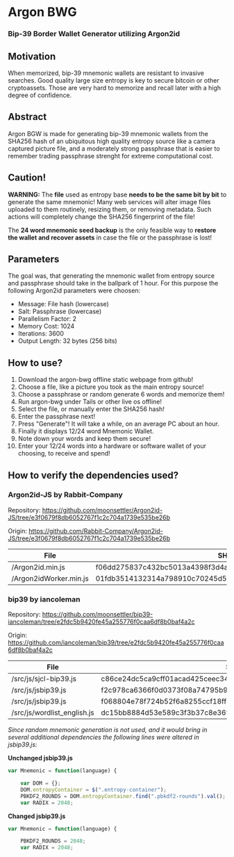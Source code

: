 # Argon BWG
### Bip-39 Border Wallet Generator utilizing Argon2id

## Motivation
When memorized, bip-39 mnemonic wallets are resistant to invasive searches. Good quality large size entropy is key to secure bitcoin or other cryptoassets. Those are very hard to memorize and recall later with a high degree of confidence.

## Abstract
Argon BGW is made for generating bip-39 mnemonic wallets from the SHA256 hash of an ubiquitous high quality entropy source like a camera captured picture file, and a moderately strong passphrase that is easier to remember trading passphrase strenght for extreme computational cost.

## Caution!
**WARNING:** The **file** used as entropy base **needs to be the same bit by bit** to generate the same mnemonic! Many web services will alter image files uploaded to them routinely, resizing them, or removing metadata. Such actions will completely change the SHA256 fingerprint of the file!

The **24 word mnemonic seed backup** is the only feasible way to **restore the wallet and recover assets** in case the file or the passphrase is lost!

## Parameters
The goal was, that generating the mnemonic wallet from entropy source and passphrase should take in the ballpark of 1 hour. For this purpose the following Argon2id parameters were choosen:
- Message: File hash (lowercase)
- Salt: Passphrase (lowercase)
- Parallelism Factor: 2
- Memory Cost: 1024
- Iterations: 3600
- Output Length: 32 bytes (256 bits)

## How to use?

1. Download the argon-bwg offline static webpage from github!
2. Choose a file, like a picture you took as the main entropy source!
3. Choose a passphrase or random generate 6 words and memorize them!
4. Run argon-bwg under Tails or other live os offline!
5. Select the file, or manually enter the SHA256 hash!
6. Enter the passphrase next!
7. Press "Generate"! It will take a while, on an average PC about an hour.
8. Finally it displays 12/24 word Mnemonic Wallet.
9. Note down your words and keep them secure!
10. Enter your 12/24 words into a hardware or software wallet of your choosing, to receive and spend!

## How to verify the dependencies used?
### **Argon2id-JS by Rabbit-Company**

Repository: https://github.com/moonsettler/Argon2id-JS/tree/e3f0679f8db6052767f1c2c704a1739e535be26b

Origin: https://github.com/Rabbit-Company/Argon2id-JS/tree/e3f0679f8db6052767f1c2c704a1739e535be26b

File | SHA256 | State
---|---|---
/Argon2id.min.js | f06dd275837c432bc5013a4398f3d4af4378591ab1283ef513e8f3a9c2ed0a84 | Unchanged
/Argon2idWorker.min.js | 01fdb3514132314a798910c70245d55896546ab57c32dd35f616c4faedaf50ae | Unchanged

### **bip39 by iancoleman**

Repository: https://github.com/moonsettler/bip39-iancoleman/tree/e2fdc5b9420fe45a255776f0caa6df8b0baf4a2c

Origin: https://github.com/iancoleman/bip39/tree/e2fdc5b9420fe45a255776f0caa6df8b0baf4a2c

File | SHA256 | State
---|---|---
/src/js/sjcl-bip39.js | c86ce24dc5ca9cff01acad425ceec34480776d8dd5918c0e837bb7bf09957eed | Unchanged
/src/js/jsbip39.js | f2c978ca6366f0d0373f08a74795b94b4f24eda3792dbcdbf2664e7db9939846 | Unchanged
/src/js/jsbip39.js | f068804e78f724b52f6a8255ccf18ff946e69d225fbc1dfabb96071a7db69de6 | Changed
/src/js/wordlist_english.js | dc15bb8884d53e589c3f3b37c8e369b16e307690038b6ad473f5c9503105b285 | Unchanged

*Since random mnemonic generation is not used, and it would bring in several additional dependencies the following lines were altered in jsbip39.js:*

**Unchanged jsbip39.js**
```javascript
var Mnemonic = function(language) {

    var DOM = {};
    DOM.entropyContainer = $(".entropy-container");
    PBKDF2_ROUNDS = DOM.entropyContainer.find(".pbkdf2-rounds").val();
    var RADIX = 2048;
```
**Changed jsbip39.js**
```javascript
var Mnemonic = function(language) {

    PBKDF2_ROUNDS = 2048;
    var RADIX = 2048;
```